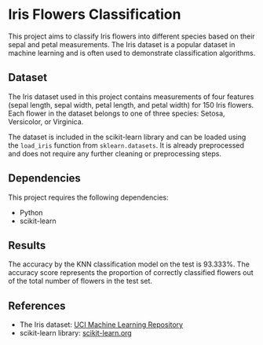# Iris Flowers Classification

This project aims to classify Iris flowers into different species based on their sepal and petal measurements. 
The Iris dataset is a popular dataset in machine learning and is often used to demonstrate classification algorithms.

## Dataset

The Iris dataset used in this project contains measurements of four features (sepal length, sepal width, petal length, and petal width) for 150 Iris flowers. 
Each flower in the dataset belongs to one of three species: Setosa, Versicolor, or Virginica.

The dataset is included in the scikit-learn library and can be loaded using the `load_iris` function from `sklearn.datasets`. 
It is already preprocessed and does not require any further cleaning or preprocessing steps.

## Dependencies

This project requires the following dependencies:

- Python 
- scikit-learn

## Results

The accuracy by the KNN classification model on the test is 93.333%. The accuracy score represents the proportion of correctly classified flowers out of the total number of flowers in the test set.

## References

- The Iris dataset: [UCI Machine Learning Repository](https://archive.ics.uci.edu/ml/datasets/iris)
- scikit-learn library: [scikit-learn.org](https://scikit-learn.org/)
